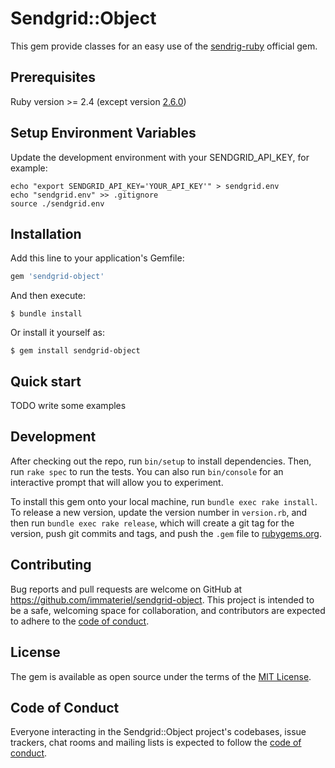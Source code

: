 # Sendgrid::Object

This gem provide classes for an easy use of the [sendrig-ruby](https://github.com/sendgrid/sendgrid-ruby) official gem.

## Prerequisites

Ruby version >= 2.4 (except version [2.6.0](https://github.com/sendgrid/sendgrid-ruby/blob/main/TROUBLESHOOTING.md#ruby-versions))

## Setup Environment Variables

Update the development environment with your SENDGRID_API_KEY, for example:

```
echo "export SENDGRID_API_KEY='YOUR_API_KEY'" > sendgrid.env
echo "sendgrid.env" >> .gitignore
source ./sendgrid.env
```

## Installation

Add this line to your application's Gemfile:

```ruby
gem 'sendgrid-object'
```

And then execute:

    $ bundle install

Or install it yourself as:

    $ gem install sendgrid-object

## Quick start

TODO write some examples

## Development

After checking out the repo, run `bin/setup` to install dependencies. Then, run `rake spec` to run the tests. You can also run `bin/console` for an interactive prompt that will allow you to experiment.

To install this gem onto your local machine, run `bundle exec rake install`. To release a new version, update the version number in `version.rb`, and then run `bundle exec rake release`, which will create a git tag for the version, push git commits and tags, and push the `.gem` file to [rubygems.org](https://rubygems.org).

## Contributing

Bug reports and pull requests are welcome on GitHub at https://github.com/immateriel/sendgrid-object. This project is intended to be a safe, welcoming space for collaboration, and contributors are expected to adhere to the [code of conduct](https://github.com/[USERNAME]/sendgrid-object/blob/master/CODE_OF_CONDUCT.md).


## License

The gem is available as open source under the terms of the [MIT License](https://opensource.org/licenses/MIT).

## Code of Conduct

Everyone interacting in the Sendgrid::Object project's codebases, issue trackers, chat rooms and mailing lists is expected to follow the [code of conduct](https://github.com/[USERNAME]/sendgrid-object/blob/master/CODE_OF_CONDUCT.md).
